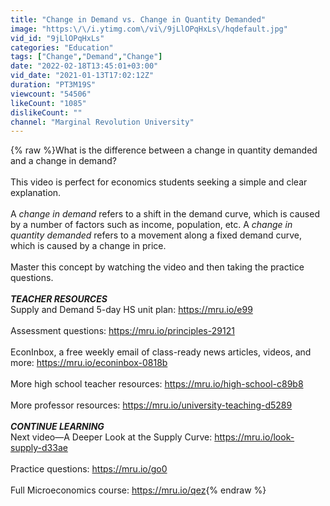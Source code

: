 ```yaml
---
title: "Change in Demand vs. Change in Quantity Demanded"
image: "https:\/\/i.ytimg.com\/vi\/9jLlOPqHxLs\/hqdefault.jpg"
vid_id: "9jLlOPqHxLs"
categories: "Education"
tags: ["Change","Demand","Change"]
date: "2022-02-18T13:45:01+03:00"
vid_date: "2021-01-13T17:02:12Z"
duration: "PT3M19S"
viewcount: "54506"
likeCount: "1085"
dislikeCount: ""
channel: "Marginal Revolution University"
---
```

{% raw %}What is the difference between a change in quantity demanded and a change in demand? <br /><br />This video is perfect for economics students seeking a simple and clear explanation. <br /><br />A *change in demand* refers to a shift in the demand curve, which is caused by a number of factors such as income, population, etc. A *change in quantity demanded* refers to a movement along a fixed demand curve, which is caused by a change in price. <br /><br />Master this concept by watching the video and then taking the practice questions.<br /><br />***TEACHER RESOURCES***<br />Supply and Demand 5-day HS unit plan: <a rel="nofollow" target="blank" href="https://mru.io/e99">https://mru.io/e99</a><br /><br />Assessment questions: <a rel="nofollow" target="blank" href="https://mru.io/principles-29121">https://mru.io/principles-29121</a><br /><br />EconInbox, a free weekly email of class-ready news articles, videos, and more: <a rel="nofollow" target="blank" href="https://mru.io/econinbox-0818b">https://mru.io/econinbox-0818b</a><br /><br />More high school teacher resources: <a rel="nofollow" target="blank" href="https://mru.io/high-school-c89b8">https://mru.io/high-school-c89b8</a><br /><br />More professor resources: <a rel="nofollow" target="blank" href="https://mru.io/university-teaching-d5289">https://mru.io/university-teaching-d5289</a><br /><br />***CONTINUE LEARNING***<br />Next video—A Deeper Look at the Supply Curve: <a rel="nofollow" target="blank" href="https://mru.io/look-supply-d33ae">https://mru.io/look-supply-d33ae</a><br /><br />Practice questions: <a rel="nofollow" target="blank" href="https://mru.io/go0">https://mru.io/go0</a><br /><br />Full Microeconomics course: <a rel="nofollow" target="blank" href="https://mru.io/qez">https://mru.io/qez</a>{% endraw %}

